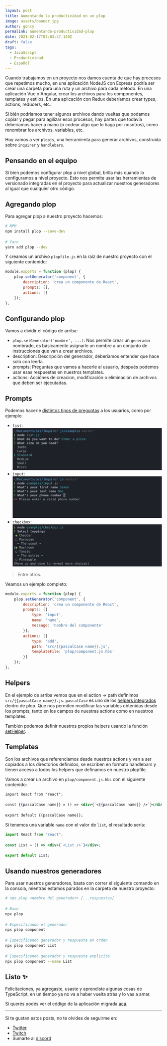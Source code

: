 ```yaml
---
layout: post
title: Aumentando la productividad en un plop
image: assets/banner.jpg
author: goncy
permalink: aumentando-productividad-plop
date: 2021-02-17T07:03:47.149Z
draft: false
tags:
  - JavaScript
  - Productividad
  - Español
---
```


Cuando trabajamos en un proyecto nos damos cuenta de que hay procesos que repetimos mucho, en una aplicación NodeJS con Express podría ser crear una carpeta para una ruta y un archivo para cada método. En una aplicación Vue o Angular, crear los archivos para los componentes, templates y estilos. En una aplicación con Redux deberíamos crear types, actions, reducers, etc.

Si bién podríamos tener algunos archivos dando vueltas que podamos copiar y pegar para agilizar esos procesos, hay partes que todavía deberíamos hacer a mano (o codear algo que lo haga por nosotros), como renombrar los archivos, variables, etc.

Hoy vamos a ver `plopjs`, una herramienta para generar archivos, construida sobre `inquirer` y `handlebars`.

## Pensando en el equipo
Si bien podemos configurar plop a nivel global, brilla más cuando lo configuramos a nivel proyecto. Esto nos permite usar las herramientas de versionado integradas en el proyecto para actualizar nuestros generadores al igual que cualquier otro código.

## Agregando plop
Para agregar plop a nuestro proyecto hacemos:
```bash
# NPM
npm install plop --save-dev

# Yarn
yarn add plop --dev
```

Y creamos un archivo `plopfile.js` en la raíz de nuestro proyecto con el siguiente contenido:
```js
module.exports = function (plop) {
    plop.setGenerator('component', {
        description: 'crea un componente de React',
        prompts: [],
        actions: []
    });
};
```

## Configurando plop
Vamos a dividir el código de arriba:

* `plop.setGenerator('nombre', ...)`: Nos permite crear un `generador` nombrado, es básicamente asignarle un nombre a un conjunto de instrucciones que van a crear archivos.
* description: Descripción del generador, deberíamos entender que hace solo con leerla.
* prompts: Preguntas que vamos a hacerle al usuario, después podemos usar esas respuestas en nuestros templates.
* actions: Acciónes de creacion, modificación o eliminación de archivos que deben ser ejecutadas.

## Prompts
Podemos hacerle [distintos tipos de preguntas](https://github.com/SBoudrias/Inquirer.js/#prompt-types) a los usuarios, como por ejemplo:

* `list`: ![list](./assets/list.svg)
* `input`: ![input](./assets/input.svg)
* `checkbox`: ![checkbox](./assets/checkbox.svg)

> Entre otros.

Veamos un ejemplo completo:
```js
module.exports = function (plop) {
    plop.setGenerator('component', {
        description: 'crea un componente de React',
        prompts: [{
            type: 'input',
            name: 'name',
            message: 'nombre del componente'
        }],
        actions: [{
            type: 'add',
            path: 'src/{{pascalCase name}}.js',
            templateFile: 'plop/component.js.hbs'
        }]
    });
};
```

## Helpers
En el ejemplo de arriba vemos que en el action -> path definimos `src/{{pascalCase name}}.js`. `pascalCase` es uno de los [helpers integrados](https://plopjs.com/documentation/#built-in-helpers) dentro de plop. Que nos permiten modificar las variables obtenidas desde los prompts, tanto en los campos de nuestras actions como en nuestros templates.

También podemos definir nuestros propios helpers usando la función [setHelper](https://plopjs.com/documentation/#sethelper).

## Templates
Son los archivos que referenciamos desde nuestros actions y van a ser copiados a los directorios definidos, se escriben en formato handlebars y tienen acceso a todos los helpers que definamos en nuestro plopfile.

Vamos a crear un archivo en `plop/component.js.hbs` con el siguiente contenido:
```hbs
import React from "react";

const {{pascalCase name}} = () => <div>{`<{{pascalCase name}} />`}</div>;

export default {{pascalCase name}};
```

Si tenemos una variable `name` con el valor de `list`, el resultado sería:
```jsx
import React from "react";

const List = () => <div>{`<List />`}</div>;

export default List;
```

## Usando nuestros generadores
Para usar nuestros generadores, basta con correr el siguiente comando en la consola, mientras estamos parados en la carpeta de nuestro proyecto:
```bash
# npx plop <nombre del generador> [...respuestas]

# Base
npx plop

# Especificando el generador
npx plop component

# Especificando generador y respuesta en orden
npx plop component List

# Especificando generador y respuesta explicita
npx plop component --name List
```

## Listo ✨
Felicitaciones, ya agregaste, usaste y aprendiste algunas cosas de TypeScript, en un tiempo ya no va a haber vuelta atrás y lo vas a amar.

Si querés podés ver el código de la aplicación migrada [acá](https://codesandbox.io/s/migrate-to-typescript-completed-tzqes?file=/src/App.tsx).

---

Si te gustan estos posts, no te olvides de seguirme en:
* [Twitter](https://twitter.com/goncy)
* [Twitch](https://twitch.tv/goncypozzo)
* Sumarte al [discord](https://discord.gg/rAmPWU6eHg)
